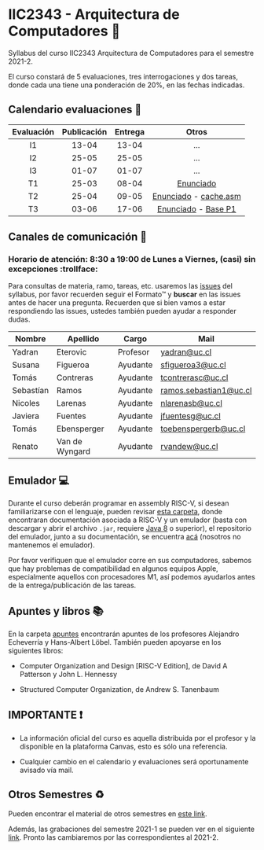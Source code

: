 # IIC2343 - Arquitectura de Computadores :abacus:

Syllabus del curso IIC2343 Arquitectura de Computadores para el semestre 2021-2. 

El curso constará de 5 evaluaciones, tres interrogaciones y dos tareas, donde cada una tiene una ponderación de 20%, en las fechas indicadas.

## Calendario evaluaciones 📄

| Evaluación | Publicación | Entrega | Otros |
| :-:        | :-:         | :-:     | :-:   |
| I1 | 13-04 | 13-04 | ... |
| I2 | 25-05 | 25-05 | ... |
| I3 | 01-07 | 01-07 | ... |
| T1 | 25-03 | 08-04 | [Enunciado](../../tree/master/Tareas/T1_arqui_enunciado_2022_1.pdf) |
| T2 | 25-04 | 09-05 | [Enunciado](../../tree/master/Tareas/T2/T2_V1.pdf) - [cache.asm](../../tree/master/Tareas/T2/cache.asm)|
| T3 | 03-06 | 17-06 | [Enunciado](../../tree/master/Tareas/T3/T3_V1.pdf) - [Base P1](../../tree/master/Tareas/T3/p1_base.py) |

## Canales de comunicación 📩
    
### Horario de atención: 8:30 a 19:00 de Lunes a Viernes, (casi) sin excepciones :trollface:

Para consultas de materia, ramo, tareas, etc. usaremos las [issues](https://github.com/IIC2343/Syllabus-2022-1-S1/issues) del syllabus, por favor recuerden seguir el Formato™ y **buscar** en las issues antes de hacer una pregunta. Recuerden que si bien vamos a estar respondiendo las issues, ustedes también pueden ayudar a responder dudas.

| Nombre | Apellido | Cargo | Mail |
| --- | --- | --- | --- |
| Yadran | Eterovic | Profesor | yadran@uc.cl |
| Susana | Figueroa | Ayudante | sfigueroa3@uc.cl |
| Tomás | Contreras | Ayudante | tcontrerasc@uc.cl |
| Sebastían | Ramos | Ayudante | ramos.sebastian1@uc.cl |
| Nicoles | Larenas | Ayudante | nlarenasb@uc.cl |
| Javiera | Fuentes | Ayudante | jfuentesg@uc.cl |
| Tomás | Ebensperger | Ayudante | toebenspergerb@uc.cl |
| Renato | Van de Wyngard | Ayudante | rvandew@uc.cl |

## Emulador 💻

Durante el curso deberán programar en assembly RISC-V, si desean familiarizarse con el lenguaje, pueden revisar [esta carpeta](../../tree/master/Emulador), donde encontraran documentación asociada a RISC-V y un emulador (basta con descargar y abrir el archivo `.jar`, requiere [Java 8](https://www.java.com/en/download/) o superior), el repositorio del emulador, junto a su documentación, se encuentra [acá](https://github.com/TheThirdOne/rars) (nosotros no mantenemos el emulador).

Por favor verifiquen que el emulador corre en sus computadores, sabemos que hay problemas de compatibilidad en algunos equipos Apple, especialmente aquellos con procesadores M1, así podemos ayudarlos antes de la entrega/publicación de las tareas.

## Apuntes y libros 📚

En la carpeta [apuntes](../../tree/master/Apuntes) encontrarán apuntes de los profesores Alejandro Echeverría y Hans-Albert Löbel. También pueden apoyarse en los siguientes libros:

- Computer Organization and Design [RISC-V Edition], de David A Patterson y John L. Hennessy

- Structured Computer Organization, de Andrew S. Tanenbaum

## IMPORTANTE ❗

- La información oficial del curso es aquella distribuida por el profesor y la disponible en la plataforma Canvas, esto es sólo una referencia.

- Cualquier cambio en el calendario y evaluaciones será oportunamente avisado vía mail.


## Otros Semestres ♻

Pueden encontrar el material de otros semestres en [este link](https://github.com/IIC2343/Syllabus-anteriores).

Además, las grabaciones del semestre 2021-1 se pueden ver en el siguiente [link](https://github.com/IIC2343/Syllabus-2022-1-S1/blob/main/grabaciones_2021_1.md). Pronto las cambiaremos por las correspondientes al 2021-2.
